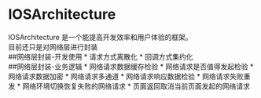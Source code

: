 # IOSArchitecture
IOSArchitecture 是一个能提高开发效率和用户体验的框架。<br/>
目前还只是对网络层进行封装
<br/>
##网络层封装-开发使用
    * 请求方式离散化
    * 回调方式集约化
<br/>
##网络层封装-业务逻辑
    * 网络请求数据缓存检验
    * 网络请求是否值得发起检验
    * 网络请求数据加密
    * 网络请求多通道
    * 网络请求响应数据检验
    * 网络请求失败重发
    * 网络环境切换恢复失败的网络请求
    * 页面返回取消当前页面发起的网络请求
